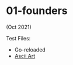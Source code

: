 # 01-founders
(Oct 2021)


Test Files:

- Go-reloaded
- [Ascii Art](https://github.com/nik-don/01-founders/tree/main/ascii-art)
